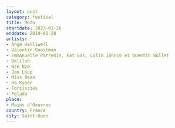 ```yaml
---
layout: post
category: festival
title: Mofo
startdate: 2023-01-26
enddate: 2019-01-28
artists: 
- Ange Halliwell
- Valentin Goostman
- Emmanuelle Parrenin, Eat Gas, Colin Johnco et Quentin Rollet
- Deliluh
- Nze Nze
- Jan Loup
- Miss Bean
- Ha Kyoon
- Forsissies
- Pelada
place: 
- Mains d'Oeuvres
country: France
city: Saint-Ouen
---
```


